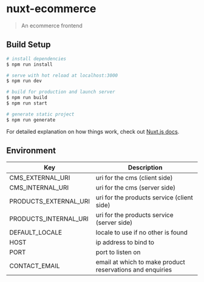 # nuxt-ecommerce

> An ecommerce frontend

## Build Setup

``` bash
# install dependencies
$ npm run install

# serve with hot reload at localhost:3000
$ npm run dev

# build for production and launch server
$ npm run build
$ npm run start

# generate static project
$ npm run generate
```

For detailed explanation on how things work, check out [Nuxt.js docs](https://nuxtjs.org).

## Environment

| Key | Description |
|---|---|
| CMS_EXTERNAL_URI | uri for the cms (client side) |
| CMS_INTERNAL_URI | uri for the cms (server side) |
| PRODUCTS_EXTERNAL_URI | uri for the products service (client side) |
| PRODUCTS_INTERNAL_URI | uri for the products service (server side) |
| DEFAULT_LOCALE | locale to use if no other is found |
| HOST | ip address to bind to |
| PORT | port to listen on |
| CONTACT_EMAIL | email at which to make product reservations and enquiries |
